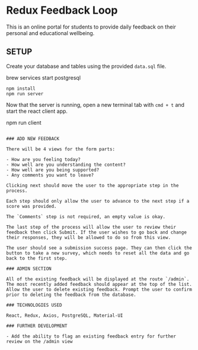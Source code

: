 # Redux Feedback Loop

This is an online portal for students to provide daily feedback on their personal and educational wellbeing.

## SETUP

Create your database and tables using the provided `data.sql` file. 

brew services start postgresql

```
npm install
npm run server
```

Now that the server is running, open a new terminal tab with `cmd + t` and start the react client app.

npm run client
```

### ADD NEW FEEDBACK

There will be 4 views for the form parts:

- How are you feeling today?
- How well are you understanding the content?
- How well are you being supported?
- Any comments you want to leave?

Clicking next should move the user to the appropriate step in the process.

Each step should only allow the user to advance to the next step if a score was provided.

The `Comments` step is not required, an empty value is okay.

The last step of the process will allow the user to review their feedback then click Submit. If the user wishes to go back and change their responses, they will be allowed to do so from this view.

The user should see a submission success page. They can then click the button to take a new survey, which needs to reset all the data and go back to the first step.

### ADMIN SECTION

All of the existing feedback will be displayed at the route `/admin`. The most recently added feedback should appear at the top of the list. Allow the user to delete existing feedback. Prompt the user to confirm prior to deleting the feedback from the database.

### TECHNOLOGIES USED

React, Redux, Axios, PostgreSQL, Material-UI

### FURTHER DEVELOPMENT

- Add the ability to flag an existing feedback entry for further review on the /admin view